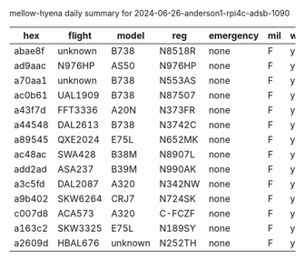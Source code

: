 mellow-hyena daily summary for 2024-06-26-anderson1-rpi4c-adsb-1090

|hex|flight|model|reg|emergency|mil|weirdo|
|--|--|--|--|--|--|--|
|abae8f|unknown|B738|N8518R|none|F|yyy|
|ad9aac|N976HP|AS50|N976HP|none|F|yyy|
|a70aa1|unknown|B738|N553AS|none|F|yyy|
|ac0b61|UAL1909|B738|N87507|none|F|yyy|
|a43f7d|FFT3336|A20N|N373FR|none|F|yyy|
|a44548|DAL2613|B738|N3742C|none|F|yyy|
|a89545|QXE2024|E75L|N652MK|none|F|yyy|
|ac48ac|SWA428|B38M|N8907L|none|F|yyy|
|add2ad|ASA237|B39M|N990AK|none|F|yyy|
|a3c5fd|DAL2087|A320|N342NW|none|F|yyy|
|a9b402|SKW6264|CRJ7|N724SK|none|F|yyy|
|c007d8|ACA573|A320|C-FCZF|none|F|yyy|
|a163c2|SKW3325|E75L|N189SY|none|F|yyy|
|a2609d|HBAL676|unknown|N252TH|none|F|yyy|
